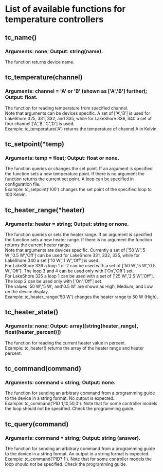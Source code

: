 # List of available functions for temperature controllers

## tc_name()
### Arguments: none; Output: string(name).
The function returns device name.
## tc_temperature(channel)
### Arguments: channel = 'A' or 'B' (shown as ['A','B'] further); Output: float.
The function for reading temperature from specified channel.<br/>
Note that arguments can be devices specific. A set of ['A','B'] is used for LakeShore 325, 331, 332, and 335, while for LakeShore 336, 340 a set of four channel ['A','B','C','D'] is used.<br/>
Example: tc_temperature('A') returns the temperature of channel A in Kelvin.
## tc_setpoint(\*temp)
### Arguments: temp = float; Output: float or none.
The function queries or changes the set point. If an argument is specified the function sets a new temperature point. If there is no argument the function returns the current set point. A loop can be specified in configuration file.<br/>
Example: tc_setpoint('100') changes the set point of the specified loop to 100 Kelvin.
## tc_heater_range(\*heater)
### Arguments: heater = string; Output: string or none. 
The function queries or sets the heater range. If an argument is specified the function sets a new heater range. If there is no argument the function returns the current heater range.<br/> 
Note that arguments are devices specific. Currently a set of ['50 W','5 W','0.5 W','Off'] can be used for LakeShore 331, 332, 335, while for LakeShore 340 a set ['10 W','1 W','Off'] is used.<br/>
For LakeShore 336 a loop 1 or 2 can be used with a set of ['50 W','5 W','0.5 W','Off']. The loop 3 and 4 can be used only with ['On','Off'] set.<br/>
For LakeShore 325 a loop 1 can be used with a set of ['25 W','2.5 W','Off']. The loop 2 can be used only with ['On','Off'] set.<br/>
The values '50 W','5 W', and'0.5 W' are shown as High, Medium, and Low on the device display.<br/>
Example: tc_heater_range('50 W') changes the heater range to 50 W (High). 
## tc_heater_state()
### Arguments: none; Output: array([string(heater_range), float(heater_percent)])
The function for reading the current heater value in percent.<br/>
Example: tc_heater() returns the array of the heater range and heater percent. 
## tc_command(command)
### Arguments: command = string; Output: none.
The function for sending an arbitrary command from a programming guide to the device in a string format. No output is expected.<br/>
Example: tc_command('PID 1,10,50,0'). Note that for some controller models the loop should not be specified. Check the programming guide.
## tc_query(command)
### Arguments: command = string; Output: string (answer).
The function for sending an arbitrary command from a programming guide to the device in a string format. An output in a string format is expected.<br/>
Example: tc_command('PID? 1'). Note that for some controller models the loop should not be specified. Check the programming guide.
